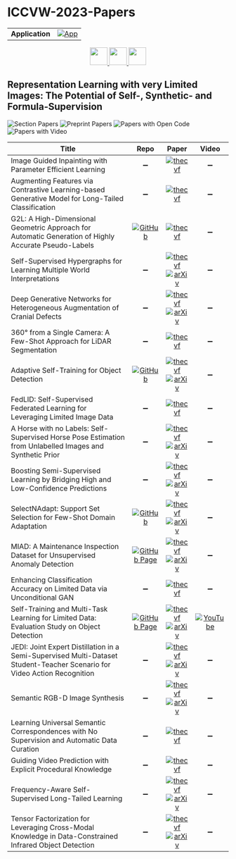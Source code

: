 # ICCVW-2023-Papers

<table>
    <tr>
        <td><strong>Application</strong></td>
        <td>
            <a href="https://huggingface.co/spaces/DmitryRyumin/NewEraAI-Papers" style="float:left;">
                <img src="https://img.shields.io/badge/🤗-NewEraAI--Papers-FFD21F.svg" alt="App" />
            </a>
        </td>
    </tr>
</table>

<div align="center">
    <a href="https://github.com/DmitryRyumin/ICCV-2023-Papers/blob/main/sections/2023/workshops/w-on-new-ideas-in-vision-transformers.md">
        <img src="https://cdn.jsdelivr.net/gh/DmitryRyumin/NewEraAI-Papers@main/images/left.svg" width="40" alt="" />
    </a>
    <a href="https://github.com/DmitryRyumin/ICCV-2023-25-Papers/blob/main/README_2023.md">
        <img src="https://cdn.jsdelivr.net/gh/DmitryRyumin/NewEraAI-Papers@main/images/home.svg" width="40" alt="" />
    </a>
    <a href="https://github.com/DmitryRyumin/ICCV-2023-Papers/blob/main/sections/2023/workshops/w-to-nerf-or-not-to-nerf.md">
        <img src="https://cdn.jsdelivr.net/gh/DmitryRyumin/NewEraAI-Papers@main/images/right.svg" width="40" alt="" />
    </a>
</div>

## Representation Learning with very Limited Images: The Potential of Self-, Synthetic- and Formula-Supervision

![Section Papers](https://img.shields.io/badge/Section%20Papers-20-42BA16) ![Preprint Papers](https://img.shields.io/badge/Preprint%20Papers-12-b31b1b) ![Papers with Open Code](https://img.shields.io/badge/Papers%20with%20Open%20Code-3-1D7FBF) ![Papers with Video](https://img.shields.io/badge/Papers%20with%20Video-1-FF0000)

| **Title** | **Repo** | **Paper** | **Video** |
|-----------|:--------:|:---------:|:---------:|
| Image Guided Inpainting with Parameter Efficient Learning | :heavy_minus_sign: | [![thecvf](https://img.shields.io/badge/pdf-thecvf-7395C5.svg)](https://openaccess.thecvf.com/content/ICCV2023W/LIMIT/papers/Lim_Image_Guided_Inpainting_with_Parameter_Efficient_Learning_ICCVW_2023_paper.pdf) | :heavy_minus_sign: |
| Augmenting Features via Contrastive Learning-based Generative Model for Long-Tailed Classification | :heavy_minus_sign: | [![thecvf](https://img.shields.io/badge/pdf-thecvf-7395C5.svg)](https://openaccess.thecvf.com/content/ICCV2023W/LIMIT/papers/Park_Augmenting_Features_via_Contrastive_Learning-Based_Generative_Model_for_Long-Tailed_Classification_ICCVW_2023_paper.pdf) | :heavy_minus_sign: |
| G2L: A High-Dimensional Geometric Approach for Automatic Generation of Highly Accurate Pseudo-Labels | [![GitHub](https://img.shields.io/github/stars/Hmic1102/Auto-generated-pseudo-label?style=flat)](https://github.com/Hmic1102/Auto-generated-pseudo-label) | [![thecvf](https://img.shields.io/badge/pdf-thecvf-7395C5.svg)](https://openaccess.thecvf.com/content/ICCV2023W/LIMIT/papers/Kender_G2L_A_High-Dimensional_Geometric_Approach_for_Automatic_Generation_of_Highly_ICCVW_2023_paper.pdf) | :heavy_minus_sign: |
| Self-Supervised Hypergraphs for Learning Multiple World Interpretations | :heavy_minus_sign: | [![thecvf](https://img.shields.io/badge/pdf-thecvf-7395C5.svg)](https://openaccess.thecvf.com/content/ICCV2023W/LIMIT/papers/Marcu_Self-Supervised_Hypergraphs_for_Learning_Multiple_World_Interpretations_ICCVW_2023_paper.pdf) <br /> [![arXiv](https://img.shields.io/badge/arXiv-2308.07615-b31b1b.svg)](https://arxiv.org/abs/2308.07615) | :heavy_minus_sign: |
| Deep Generative Networks for Heterogeneous Augmentation of Cranial Defects | :heavy_minus_sign: | [![thecvf](https://img.shields.io/badge/pdf-thecvf-7395C5.svg)](https://openaccess.thecvf.com/content/ICCV2023W/LIMIT/papers/Kwarciak_Deep_Generative_Networks_for_Heterogeneous_Augmentation_of_Cranial_Defects_ICCVW_2023_paper.pdf) <br /> [![arXiv](https://img.shields.io/badge/arXiv-2308.04883-b31b1b.svg)](https://arxiv.org/abs/2308.04883) | :heavy_minus_sign: |
| 360&deg; from a Single Camera: A Few-Shot Approach for LiDAR Segmentation | :heavy_minus_sign: | [![thecvf](https://img.shields.io/badge/pdf-thecvf-7395C5.svg)](https://openaccess.thecvf.com/content/ICCV2023W/LIMIT/papers/Reichardt_360deg_from_a_Single_Camera_A_Few-Shot_Approach_for_LiDAR_ICCVW_2023_paper.pdf) | :heavy_minus_sign: |
| Adaptive Self-Training for Object Detection | [![GitHub](https://img.shields.io/github/stars/rvandeghen/ASTOD?style=flat)](https://github.com/rvandeghen/ASTOD) | [![thecvf](https://img.shields.io/badge/pdf-thecvf-7395C5.svg)](https://openaccess.thecvf.com/content/ICCV2023W/LIMIT/papers/Vandeghen_Adaptive_Self-Training_for_Object_Detection_ICCVW_2023_paper.pdf) <br /> [![arXiv](https://img.shields.io/badge/arXiv-2212.05911-b31b1b.svg)](https://arxiv.org/abs/2212.05911) | :heavy_minus_sign: |
| FedLID: Self-Supervised Federated Learning for Leveraging Limited Image Data | :heavy_minus_sign: | [![thecvf](https://img.shields.io/badge/pdf-thecvf-7395C5.svg)](https://openaccess.thecvf.com/content/ICCV2023W/LIMIT/papers/Psaltis_FedLID_Self-Supervised_Federated_Learning_for_Leveraging_Limited_Image_Data_ICCVW_2023_paper.pdf) | :heavy_minus_sign: |
| A Horse with no Labels: Self-Supervised Horse Pose Estimation from Unlabelled Images and Synthetic Prior | :heavy_minus_sign: | [![thecvf](https://img.shields.io/badge/pdf-thecvf-7395C5.svg)](https://openaccess.thecvf.com/content/ICCV2023W/LIMIT/papers/Sosa_A_Horse_with_no_Labels_Self-Supervised_Horse_Pose_Estimation_from_ICCVW_2023_paper.pdf) <br /> [![arXiv](https://img.shields.io/badge/arXiv-2308.03411-b31b1b.svg)](https://arxiv.org/abs/2308.03411) | :heavy_minus_sign: |
| Boosting Semi-Supervised Learning by Bridging High and Low-Confidence Predictions | :heavy_minus_sign: | [![thecvf](https://img.shields.io/badge/pdf-thecvf-7395C5.svg)](https://openaccess.thecvf.com/content/ICCV2023W/LIMIT/papers/Nguyen_Boosting_Semi-Supervised_Learning_by_Bridging_high_and_low-Confidence_Predictions_ICCVW_2023_paper.pdf) <br /> [![arXiv](https://img.shields.io/badge/arXiv-2308.07509-b31b1b.svg)](https://arxiv.org/abs/2308.07509) | :heavy_minus_sign: |
| SelectNAdapt: Support Set Selection for Few-Shot Domain Adaptation | [![GitHub](https://img.shields.io/github/stars/Yussef93/SelectNAdaptICCVW?style=flat)](https://github.com/Yussef93/SelectNAdaptICCVW) | [![thecvf](https://img.shields.io/badge/pdf-thecvf-7395C5.svg)](https://openaccess.thecvf.com/content/ICCV2023W/LIMIT/papers/Dawoud_SelectNAdapt_Support_Set_Selection_for_Few-Shot_Domain_Adaptation_ICCVW_2023_paper.pdf) <br /> [![arXiv](https://img.shields.io/badge/arXiv-2308.04946-b31b1b.svg)](https://arxiv.org/abs/2308.04946) | :heavy_minus_sign: |
| MIAD: A Maintenance Inspection Dataset for Unsupervised Anomaly Detection | [![GitHub Page](https://img.shields.io/badge/GitHub-Page-159957.svg?style=flat)](https://miad-2022.github.io/) | [![thecvf](https://img.shields.io/badge/pdf-thecvf-7395C5.svg)](https://openaccess.thecvf.com/content/ICCV2023W/LIMIT/papers/Bao_MIAD_A_Maintenance_Inspection_Dataset_for_Unsupervised_Anomaly_Detection_ICCVW_2023_paper.pdf) <br /> [![arXiv](https://img.shields.io/badge/arXiv-2211.13968-b31b1b.svg)](https://arxiv.org/abs/2211.13968) | :heavy_minus_sign: |
| Enhancing Classification Accuracy on Limited Data via Unconditional GAN | :heavy_minus_sign: | [![thecvf](https://img.shields.io/badge/pdf-thecvf-7395C5.svg)](https://openaccess.thecvf.com/content/ICCV2023W/LIMIT/papers/Hong_Enhancing_Classification_Accuracy_on_Limited_Data_via_Unconditional_GAN_ICCVW_2023_paper.pdf) | :heavy_minus_sign: |
| Self-Training and Multi-Task Learning for Limited Data: Evaluation Study on Object Detection | [![GitHub Page](https://img.shields.io/badge/GitHub-Page-159957.svg?style=flat)](https://lhoangan.github.io/multas/) | [![thecvf](https://img.shields.io/badge/pdf-thecvf-7395C5.svg)](https://openaccess.thecvf.com/content/ICCV2023W/LIMIT/papers/Le_Self-Training_and_Multi-Task_Learning_for_Limited_Data_Evaluation_Study_on_ICCVW_2023_paper.pdf) <br /> [![arXiv](https://img.shields.io/badge/arXiv-2309.06288-b31b1b.svg)](https://arxiv.org/abs/2309.06288) | [![YouTube](https://img.shields.io/badge/YouTube-%23FF0000.svg?style=for-the-badge&logo=YouTube&logoColor=white)](https://www.youtube.com/watch?v=73we1N0azNk) |
| JEDI: Joint Expert Distillation in a Semi-Supervised Multi-Dataset Student-Teacher Scenario for Video Action Recognition | :heavy_minus_sign: | [![thecvf](https://img.shields.io/badge/pdf-thecvf-7395C5.svg)](https://openaccess.thecvf.com/content/ICCV2023W/LIMIT/papers/Bicsi_JEDI_Joint_Expert_Distillation_in_a_Semi-Supervised_Multi-Dataset_Student-Teacher_Scenario_ICCVW_2023_paper.pdf) <br /> [![arXiv](https://img.shields.io/badge/arXiv-2308.04934-b31b1b.svg)](https://arxiv.org/abs/2308.04934) | :heavy_minus_sign: |
| Semantic RGB-D Image Synthesis | :heavy_minus_sign: | [![thecvf](https://img.shields.io/badge/pdf-thecvf-7395C5.svg)](https://openaccess.thecvf.com/content/ICCV2023W/LIMIT/papers/Li_Semantic_RGB-D_Image_Synthesis_ICCVW_2023_paper.pdf) <br /> [![arXiv](https://img.shields.io/badge/arXiv-2308.11356-b31b1b.svg)](https://arxiv.org/abs/2308.11356) | :heavy_minus_sign: |
| Learning Universal Semantic Correspondences with No Supervision and Automatic Data Curation | :heavy_minus_sign: | [![thecvf](https://img.shields.io/badge/pdf-thecvf-7395C5.svg)](https://openaccess.thecvf.com/content/ICCV2023W/LIMIT/papers/Shtedritski_Learning_Universal_Semantic_Correspondences_with_No_Supervision_and_Automatic_Data_ICCVW_2023_paper.pdf) | :heavy_minus_sign: |
| Guiding Video Prediction with Explicit Procedural Knowledge | :heavy_minus_sign: | [![thecvf](https://img.shields.io/badge/pdf-thecvf-7395C5.svg)](https://openaccess.thecvf.com/content/ICCV2023W/LIMIT/papers/Takenaka_Guiding_Video_Prediction_with_Explicit_Procedural_Knowledge_ICCVW_2023_paper.pdf) | :heavy_minus_sign: |
| Frequency-Aware Self-Supervised Long-Tailed Learning | :heavy_minus_sign: | [![thecvf](https://img.shields.io/badge/pdf-thecvf-7395C5.svg)](https://openaccess.thecvf.com/content/ICCV2023W/LIMIT/papers/Lin_Frequency-Aware_Self-Supervised_Long-Tailed_Learning_ICCVW_2023_paper.pdf) <br /> [![arXiv](https://img.shields.io/badge/arXiv-2309.04723-b31b1b.svg)](https://arxiv.org/abs/2309.04723) | :heavy_minus_sign: |
| Tensor Factorization for Leveraging Cross-Modal Knowledge in Data-Constrained Infrared Object Detection | :heavy_minus_sign: | [![thecvf](https://img.shields.io/badge/pdf-thecvf-7395C5.svg)](https://openaccess.thecvf.com/content/ICCV2023W/LIMIT/papers/Sharma_Tensor_Factorization_for_Leveraging_Cross-Modal_Knowledge_in_Data-Constrained_Infrared_Object_ICCVW_2023_paper.pdf) <br /> [![arXiv](https://img.shields.io/badge/arXiv-2309.16592-b31b1b.svg)](https://arxiv.org/abs/2309.16592) | :heavy_minus_sign: |
